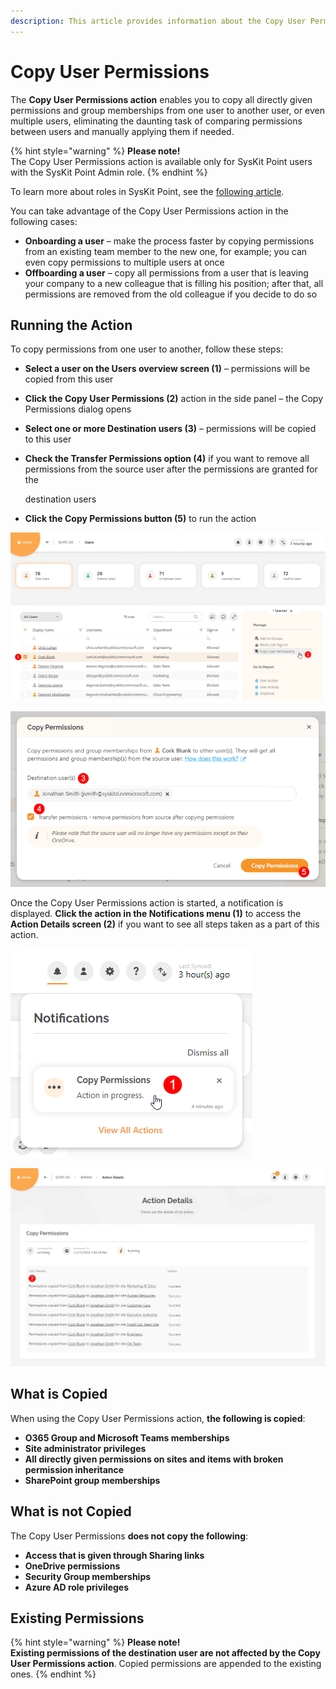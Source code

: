 ```yaml
---
description: This article provides information about the Copy User Permissions action.
---
```


# Copy User Permissions

The **Copy User Permissions action** enables you to copy all directly given permissions and group memberships from one user to another user, or even multiple users, eliminating the daunting task of comparing permissions between users and manually applying them if needed.

{% hint style="warning" %}
**Please note!**  
The Copy User Permissions action is available only for SysKit Point users with the SysKit Point Admin role.
{% endhint %}

To learn more about roles in SysKit Point, see the [following article](../configuration/enable-role-based-access.md).

You can take advantage of the Copy User Permissions action in the following cases:

* **Onboarding a user** – make the process faster by copying permissions from an existing team member to the new one, for example; you can even copy permissions to multiple users at once
* **Offboarding a user** – copy all permissions from a user that is leaving your company to a new colleague that is filling his position; after that, all permissions are removed from the old colleague if you decide to do so

## Running the Action

To copy permissions from one user to another, follow these steps:

* **Select a user on the Users overview screen \(1\)** – permissions will be copied from this user
* **Click the Copy User Permissions \(2\)** action in the side panel – the Copy Permissions dialog opens
* **Select one or more Destination users \(3\)** – permissions will be copied to this user
* **Check the Transfer Permissions option \(4\)** if you want to remove all permissions from the source user after the permissions are granted for the

  destination users

* **Click the Copy Permissions button \(5\)** to run the action

![Users Overview - Copy User Permissions](../.gitbook/assets/copy-user-permissions_users-overview.png)

![Copy User Permissions Dialog](../.gitbook/assets/copy-user-permissions_copy-permissions-dialog.png)

Once the Copy User Permissions action is started, a notification is displayed. **Click the action in the Notifications menu \(1\)** to access the **Action Details screen \(2\)** if you want to see all steps taken as a part of this action.

![Notifications Menu - Copy User Permissions](../.gitbook/assets/copy-user-permissions_copy-permissions-notification.png)

![Actions Details - Copy User Permissions steps](../.gitbook/assets/copy-user-permissions_action-details.png)

## What is Copied

When using the Copy User Permissions action, **the following is copied**:

* **O365 Group and Microsoft Teams memberships**
* **Site administrator privileges**
* **All directly given permissions on sites and items with broken permission inheritance**
* **SharePoint group memberships**

## What is not Copied

The Copy User Permissions **does not copy the following**:

* **Access that is given through Sharing links**
* **OneDrive permissions**
* **Security Group memberships**
* **Azure AD role privileges**

## Existing Permissions 

{% hint style="warning" %}
**Please note!**  
**Existing permissions of the destination user are not affected by the Copy User Permissions action**.
Copied permissions are appended to the existing ones.
{% endhint %}

